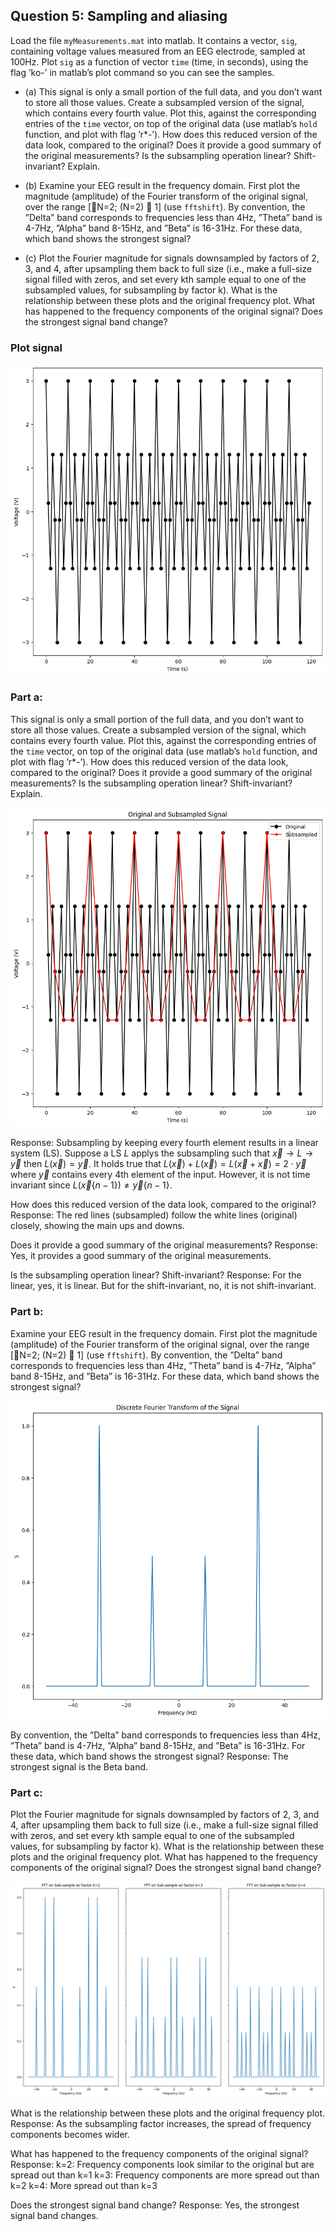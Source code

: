 ## Question 5: Sampling and aliasing

Load the file ```myMeasurements.mat``` into matlab. It contains a vector, ```sig```, containing voltage values measured from an EEG electrode, sampled at 100Hz. Plot ```sig``` as a function of vector ```time``` (time, in seconds), using the flag ’ko-’ in matlab’s plot command so you can see the samples.

  - (a) This signal is only a small portion of the full data, and you don’t want to store all those values. Create a subsampled version of the signal, which contains every fourth value. Plot this, against the corresponding entries of the ```time``` vector, on top of the original data (use matlab’s ```hold``` function, and plot with flag ’r*-’). How does this reduced version of the data look, compared to the original? Does it provide a good summary of the original measurements? Is the subsampling operation linear? Shift-invariant? Explain.

  - (b) Examine your EEG result in the frequency domain. First plot the magnitude (amplitude) of the Fourier transform of the original signal, over the range [􀀀N=2; (N=2) 􀀀 1] (use ```fftshift```). By convention, the ”Delta” band corresponds to frequencies less than 4Hz, ”Theta” band is 4-7Hz, ”Alpha” band 8-15Hz, and ”Beta” is 16-31Hz. For these data, which band shows the strongest signal?

  - (c) Plot the Fourier magnitude for signals downsampled by factors of 2, 3, and 4, after upsampling them back to full size (i.e., make a full-size signal filled with zeros, and set every kth sample equal to one of the subsampled values, for subsampling by factor k). What is the relationship between these plots and the original frequency plot. What has happened to the frequency components of the original signal? Does the strongest signal band change?






### Plot signal


    
![png](Question%205%20Sampling%20and%20aliasing_files/Question%205%20Sampling%20and%20aliasing_5_0.png)
    


### Part a:

This signal is only a small portion of the full data, and you don’t want to store all those values. Create a subsampled version of the signal, which contains every fourth value. Plot this, against the corresponding entries of the ```time``` vector, on top of the original data (use matlab’s ```hold``` function, and plot with flag ’r*-’). How does this reduced version of the data look, compared to the original? Does it provide a good summary of the original measurements? Is the subsampling operation linear? Shift-invariant? Explain.



    
![png](Question%205%20Sampling%20and%20aliasing_files/Question%205%20Sampling%20and%20aliasing_7_0.png)
    


Response: Subsampling by keeping every fourth element results in a linear system (LS). Suppose a LS $L$ applys the subsampling such that $\vec{x} \rightarrow L \rightarrow \vec{y}$ then $L(\vec{x})=\vec{y}$. It holds true that  $L(\vec{x}) + L(\vec{x}) = L(\vec{x} + \vec{x})=2\cdot \vec{y}$ where $\vec{y}$ contains every 4th element of the input. However, it is not time invariant since $L(\vec{x} \{n-1\}) \neq \vec{y} \{n-1\}$.

How does this reduced version of the data look, compared to the original?
Response: The red lines (subsampled) follow the white lines (original) closely, showing the main ups and downs.

Does it provide a good summary of the original measurements?
Response: Yes, it provides a good summary of the original measurements.

Is the subsampling operation linear? Shift-invariant?
Response: For the linear, yes, it is linear. But for the shift-invariant, no, it is not shift-invariant.

### Part b:

Examine your EEG result in the frequency domain. First plot the magnitude (amplitude) of the Fourier transform of the original signal, over the range [􀀀N=2; (N=2) 􀀀 1] (use ```fftshift```). By convention, the ”Delta” band corresponds to frequencies less than 4Hz, ”Theta” band is 4-7Hz, ”Alpha” band 8-15Hz, and ”Beta” is 16-31Hz. For these data, which band shows the strongest signal?


    
![png](Question%205%20Sampling%20and%20aliasing_files/Question%205%20Sampling%20and%20aliasing_10_0.png)
    


By convention, the ”Delta” band corresponds to frequencies less than 4Hz, ”Theta” band is 4-7Hz, ”Alpha” band 8-15Hz, and ”Beta” is 16-31Hz. For these data, which band shows the strongest signal?
Response: The strongest signal is the Beta band.

### Part c:

Plot the Fourier magnitude for signals downsampled by factors of 2, 3, and 4, after upsampling them back to full size (i.e., make a full-size signal filled with zeros, and set every kth sample equal to one of the subsampled values, for subsampling by factor k). What is the relationship between these plots and the original frequency plot. What has happened to the frequency components of the original signal? Does the strongest signal band change?


    
![png](Question%205%20Sampling%20and%20aliasing_files/Question%205%20Sampling%20and%20aliasing_13_0.png)
    


What is the relationship between these plots and the original frequency plot. 
Response: As the subsampling factor increases, the spread of frequency components becomes wider.

What has happened to the frequency components of the original signal? 
Response: 
k=2: Frequency components look similar to the original but are spread out than k=1
k=3: Frequency components are more spread out than k=2
k=4: More spread out than k=3

Does the strongest signal band change?
Response: Yes, the strongest signal band changes.
